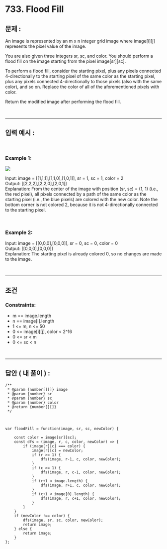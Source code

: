 # 733. Flood Fill

## 문제 :

An image is represented by an m x n integer grid image where image[i][j] represents the pixel value of the image.

You are also given three integers sr, sc, and color. You should perform a flood fill on the image starting from the pixel image[sr][sc].

To perform a flood fill, consider the starting pixel, plus any pixels connected 4-directionally to the starting pixel of the same color as the starting pixel, plus any pixels connected 4-directionally to those pixels (also with the same color), and so on. Replace the color of all of the aforementioned pixels with color.

Return the modified image after performing the flood fill.

<br/>

---

## 입력 예시 :

<br/>

### Example 1:

<img src='https://assets.leetcode.com/uploads/2021/06/01/flood1-grid.jpg'>

Input: image = [[1,1,1],[1,1,0],[1,0,1]], sr = 1, sc = 1, color = 2
<br/>
Output: [[2,2,2],[2,2,0],[2,0,1]]
<br/>
Explanation: From the center of the image with position (sr, sc) = (1, 1) (i.e., the red pixel), all pixels connected by a path of the same color as the starting pixel (i.e., the blue pixels) are colored with the new color.
Note the bottom corner is not colored 2, because it is not 4-directionally connected to the starting pixel.

<br/>

### Example 2:

Input: image = [[0,0,0],[0,0,0]], sr = 0, sc = 0, color = 0
<br/>
Output: [[0,0,0],[0,0,0]]
<br/>
Explanation: The starting pixel is already colored 0, so no changes are made to the image.

<br/>

---

## 조건

### Constraints:

- m == image.length
- n == image[i].length
- 1 <= m, n <= 50
- 0 <= image[i][j], color < 2^16
- 0 <= sr < m
- 0 <= sc < n

<br/>

---

## 답안 ( 내 풀이 ) :

```
/**
 * @param {number[][]} image
 * @param {number} sr
 * @param {number} sc
 * @param {number} color
 * @return {number[][]}
 */



var floodFill = function(image, sr, sc, newColor) {

    const color = image[sr][sc];
    const dfs = (image, r, c, color, newColor) => {
        if (image[r][c] === color) {
            image[r][c] = newColor;
            if (r >= 1) {
                dfs(image, r-1, c, color, newColor);
            }
            if (c >= 1) {
                dfs(image, r, c-1, color, newColor);
            }
            if (r+1 < image.length) {
                dfs(image, r+1, c, color, newColor);
            }
            if (c+1 < image[0].length) {
                dfs(image, r, c+1, color, newColor);
            }
        }
    }
    if (newColor !== color) {
        dfs(image, sr, sc, color, newColor);
        return image;
    } else {
        return image;
    }
};
```
